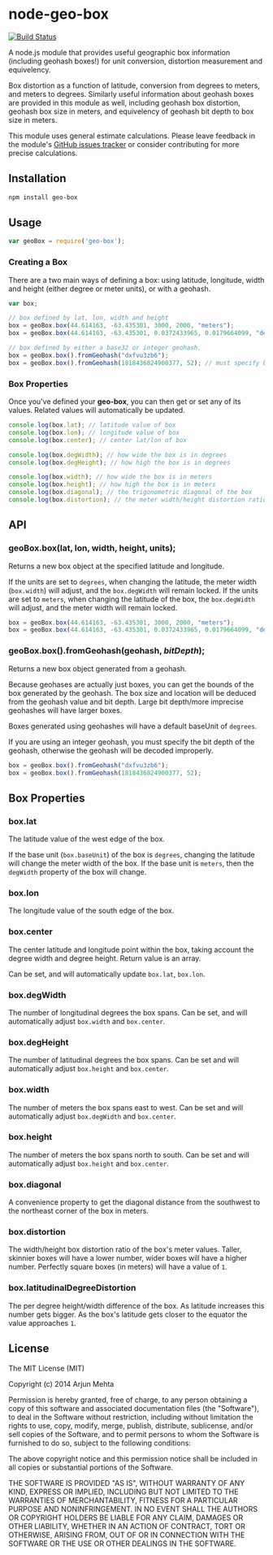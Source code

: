 node-geo-box
=====================

[![Build Status](https://travis-ci.org/arjunmehta/node-geo-box.svg)](https://travis-ci.org/arjunmehta/node-geo-box)

A node.js module that provides useful geographic box information (including geohash boxes!) for unit conversion, distortion measurement and equivelency.

Box distortion as a function of latitude, conversion from degrees to meters, and meters to degrees. Similarly useful information about geohash boxes are provided in this module as well, including geohash box distortion, geohash box size in meters, and equivelency of geohash bit depth to box size in meters.

This module uses general estimate calculations. Please leave feedback in the module's [GitHub issues tracker](https://github.com/arjunmehta/node-geo-box/issues) or consider contributing for more precise calculations.

## Installation

```bash
npm install geo-box
```


## Usage
```javascript
var geoBox = require('geo-box');
```

### Creating a Box
There are a two main ways of defining a box: using latitude, longitude, width and height (either degree or meter units), or with a geohash.

```javascript
var box;

// box defined by lat, lon, width and height
box = geoBox.box(44.614163, -63.435301, 3000, 2000, "meters");
box = geoBox.box(44.614163, -63.435301, 0.0372433965, 0.0179664099, "degrees");

// box defined by either a base32 or integer geohash.
box = geoBox.box().fromGeohash("dxfvu3zb6");
box = geoBox.box().fromGeohash(1818436824900377, 52); // must specify bit depth with integer geohashes
```

### Box Properties
Once you've defined your **geo-box**, you can then get or set any of its values. Related values will automatically be updated.

```javascript
console.log(box.lat); // latitude value of box
console.log(box.lon); // longitude value of box
console.log(box.center); // center lat/lon of box

console.log(box.degWidth); // how wide the box is in degrees
console.log(box.degHeight); // how high the box is in degrees

console.log(box.width); // how wide the box is in meters
console.log(box.height); // how high the box is in meters
console.log(box.diagonal); // the trigonometric diagonal of the box
console.log(box.distortion); // the meter width/height distortion ratio of the box
```


## API

### geoBox.box(lat, lon, width, height, units);
Returns a new box object at the specified latitude and longitude.

If the units are set to `degrees`, when changing the latitude, the meter width (`box.width`) will adjust, and the `box.degWidth` will remain locked. If the units are set to `meters`, when changing the latitude of the box, the `box.degWidth` will adjust, and the meter width will remain locked.

```javascript
box = geoBox.box(44.614163, -63.435301, 3000, 2000, "meters");
box = geoBox.box(44.614163, -63.435301, 0.0372433965, 0.0179664099, "degrees");
```

### geoBox.box().fromGeohash(geohash, _bitDepth_);
Returns a new box object generated from a geohash.

Because geohases are actually just boxes, you can get the bounds of the box generated by the geohash. The box size and location will be deduced from the geohash value and bit depth. Large bit depth/more imprecise geohashes will have larger boxes.

Boxes generated using geohashes will have a default baseUnit of `degrees`.

If you are using an integer geohash, you must specify the bit depth of the geohash, otherwise the geohash will be decoded improperly.

```javascript
box = geoBox.box().fromGeohash("dxfvu3zb6");
box = geoBox.box().fromGeohash(1818436824900377, 52);
```

## Box Properties
### box.lat
The latitude value of the west edge of the box.

If the base unit (`box.baseUnit`) of the box is `degrees`, changing the latitude will change the meter width of the box. If the base unit is `meters`, then the `degWidth` property of the box will change.

### box.lon
The longitude value of the south edge of the box.

### box.center
The center latitude and longitude point within the box, taking account the degree width and degree height. Return value is an array.

Can be set, and will automatically update `box.lat`, `box.lon`.

### box.degWidth
The number of longitudinal degrees the box spans. Can be set, and will automatically adjust `box.width` and `box.center`.

### box.degHeight
The number of latitudinal degrees the box spans. Can be set and will automatically adjust `box.height` and `box.center`.

### box.width
The number of meters the box spans east to west. Can be set and will automatically adjust `box.degWidth` and `box.center`.

### box.height
The number of meters the box spans north to south. Can be set and will automatically adjust `box.height` and `box.center`.

### box.diagonal
A convenience property to get the diagonal distance from the southwest to the northeast corner of the box in meters.

### box.distortion
The width/height box distortion ratio of the box's meter values. Taller, skinnier boxes will have a lower number, wider boxes will have a higher number. Perfectly square boxes (in meters) will have a value of `1`.

### box.latitudinalDegreeDistortion
The per degree height/width difference of the box. As latitude increases this number gets bigger. As the box's latitude gets closer to the equator the value approaches `1`.


## License

The MIT License (MIT)

Copyright (c) 2014 Arjun Mehta

Permission is hereby granted, free of charge, to any person obtaining a copy
of this software and associated documentation files (the "Software"), to deal
in the Software without restriction, including without limitation the rights
to use, copy, modify, merge, publish, distribute, sublicense, and/or sell
copies of the Software, and to permit persons to whom the Software is
furnished to do so, subject to the following conditions:

The above copyright notice and this permission notice shall be included in all
copies or substantial portions of the Software.

THE SOFTWARE IS PROVIDED "AS IS", WITHOUT WARRANTY OF ANY KIND, EXPRESS OR
IMPLIED, INCLUDING BUT NOT LIMITED TO THE WARRANTIES OF MERCHANTABILITY,
FITNESS FOR A PARTICULAR PURPOSE AND NONINFRINGEMENT. IN NO EVENT SHALL THE
AUTHORS OR COPYRIGHT HOLDERS BE LIABLE FOR ANY CLAIM, DAMAGES OR OTHER
LIABILITY, WHETHER IN AN ACTION OF CONTRACT, TORT OR OTHERWISE, ARISING FROM,
OUT OF OR IN CONNECTION WITH THE SOFTWARE OR THE USE OR OTHER DEALINGS IN THE
SOFTWARE.

